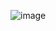 ![image](https://user-images.githubusercontent.com/99766307/163906309-a267eb42-4b16-41ba-8fae-19a8f3df7b6c.png)
